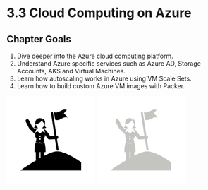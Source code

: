# 3.3 Cloud Computing on Azure

## Chapter Goals

 1. Dive deeper into the Azure cloud computing platform.
 2. Understand Azure specific services such as Azure AD, Storage Accounts, AKS and Virtual Machines.
 3. Learn how autoscaling works in Azure using VM Scale Sets.
 4. Learn how to build custom Azure VM images with Packer.

![goals image](../img/goals_light.svg ':size=100x100 :class=light-mode-icon :alt= goals image; light mode')
![goals image](../img/goals_dark.svg ':size=100x100 :class=dark-mode-icon :alt= goals image; dark mode')
